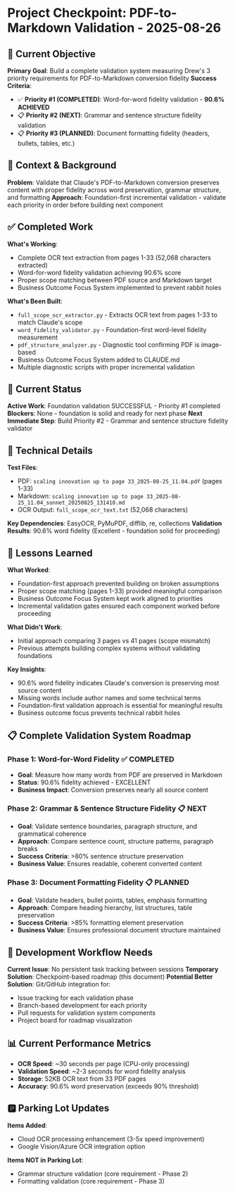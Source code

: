 # Project Checkpoint: PDF-to-Markdown Validation - 2025-08-26

## 🎯 Current Objective
**Primary Goal**: Build a complete validation system measuring Drew's 3 priority requirements for PDF-to-Markdown conversion fidelity
**Success Criteria**: 
- ✅ **Priority #1 (COMPLETED)**: Word-for-word fidelity validation - **90.6% ACHIEVED**
- 📋 **Priority #2 (NEXT)**: Grammar and sentence structure fidelity validation  
- 📋 **Priority #3 (PLANNED)**: Document formatting fidelity (headers, bullets, tables, etc.)

## 📍 Context & Background
**Problem**: Validate that Claude's PDF-to-Markdown conversion preserves content with proper fidelity across word preservation, grammar structure, and formatting
**Approach**: Foundation-first incremental validation - validate each priority in order before building next component

## ✅ Completed Work
**What's Working**: 
- Complete OCR text extraction from pages 1-33 (52,068 characters extracted)
- Word-for-word fidelity validation achieving 90.6% score
- Proper scope matching between PDF source and Markdown target
- Business Outcome Focus System implemented to prevent rabbit holes

**What's Been Built**:
- `full_scope_ocr_extractor.py` - Extracts OCR text from pages 1-33 to match Claude's scope
- `word_fidelity_validator.py` - Foundation-first word-level fidelity measurement
- `pdf_structure_analyzer.py` - Diagnostic tool confirming PDF is image-based
- Business Outcome Focus System added to CLAUDE.md
- Multiple diagnostic scripts with proper incremental validation

## 🚧 Current Status
**Active Work**: Foundation validation SUCCESSFUL - Priority #1 completed
**Blockers**: None - foundation is solid and ready for next phase
**Next Immediate Step**: Build Priority #2 - Grammar and sentence structure fidelity validator

## 🔧 Technical Details
**Test Files**: 
- PDF: `scaling innovation up to page 33_2025-08-25_11.04.pdf` (pages 1-33)
- Markdown: `scaling innovation up to page 33_2025-08-25_11.04_sonnet_20250825_131410.md`
- OCR Output: `full_scope_ocr_text.txt` (52,068 characters)

**Key Dependencies**: EasyOCR, PyMuPDF, difflib, re, collections
**Validation Results**: 90.6% word fidelity (Excellent - foundation solid for proceeding)

## 🧠 Lessons Learned
**What Worked**: 
- Foundation-first approach prevented building on broken assumptions
- Proper scope matching (pages 1-33) provided meaningful comparison
- Business Outcome Focus System kept work aligned to priorities
- Incremental validation gates ensured each component worked before proceeding

**What Didn't Work**: 
- Initial approach comparing 3 pages vs 41 pages (scope mismatch)
- Previous attempts building complex systems without validating foundations

**Key Insights**: 
- 90.6% word fidelity indicates Claude's conversion is preserving most source content
- Missing words include author names and some technical terms
- Foundation-first validation approach is essential for meaningful results
- Business outcome focus prevents technical rabbit holes

## 📋 Complete Validation System Roadmap

### Phase 1: Word-for-Word Fidelity ✅ COMPLETED
- **Goal**: Measure how many words from PDF are preserved in Markdown
- **Status**: 90.6% fidelity achieved - EXCELLENT
- **Business Impact**: Conversion preserves nearly all source content

### Phase 2: Grammar & Sentence Structure Fidelity 📋 NEXT
- **Goal**: Validate sentence boundaries, paragraph structure, and grammatical coherence
- **Approach**: Compare sentence count, structure patterns, paragraph breaks
- **Success Criteria**: >80% sentence structure preservation
- **Business Value**: Ensures readable, coherent converted content

### Phase 3: Document Formatting Fidelity 📋 PLANNED  
- **Goal**: Validate headers, bullet points, tables, emphasis formatting
- **Approach**: Compare heading hierarchy, list structures, table preservation
- **Success Criteria**: >85% formatting element preservation
- **Business Value**: Ensures professional document structure maintained

## 🔄 Development Workflow Needs
**Current Issue**: No persistent task tracking between sessions
**Temporary Solution**: Checkpoint-based roadmap (this document)
**Potential Better Solution**: Git/GitHub integration for:
- Issue tracking for each validation phase
- Branch-based development for each priority
- Pull requests for validation system components
- Project board for roadmap visualization

## 📊 Current Performance Metrics
- **OCR Speed**: ~30 seconds per page (CPU-only processing)
- **Validation Speed**: ~2-3 seconds for word fidelity analysis
- **Storage**: 52KB OCR text from 33 PDF pages
- **Accuracy**: 90.6% word preservation (exceeds 90% threshold)

## 🅿️ Parking Lot Updates
**Items Added**: 
- Cloud OCR processing enhancement (3-5x speed improvement)
- Google Vision/Azure OCR integration option

**Items NOT in Parking Lot**: 
- Grammar structure validation (core requirement - Phase 2)
- Formatting validation (core requirement - Phase 3)